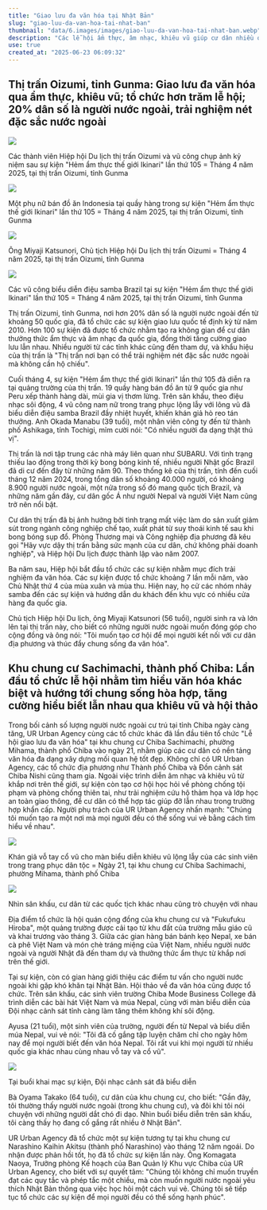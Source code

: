 ```yaml
---
title: "Giao lưu đa văn hóa tại Nhật Bản"
slug: "giao-luu-da-van-hoa-tai-nhat-ban"
thumbnail: "data/6.images/images/giao-luu-da-van-hoa-tai-nhat-ban.webp"
description: "Các lễ hội ẩm thực, âm nhạc, khiêu vũ giúp cư dân nhiều quốc tịch tại thị trấn Oizumi (Gunma) và khu chung cư Sachimachi (Chiba) hiểu nhau hơn, thúc đẩy chung sống hòa hợp."
use: true
created_at: "2025-06-23 06:09:32"
---
```


## Thị trấn Oizumi, tỉnh Gunma: Giao lưu đa văn hóa qua ẩm thực, khiêu vũ; tổ chức hơn trăm lễ hội; 20% dân số là người nước ngoài, trải nghiệm nét đặc sắc nước ngoài

![](/images/20250622-00000125-kyodonews-000-6-view.webp)

Các thành viên Hiệp hội Du lịch thị trấn Oizumi và vũ công chụp ảnh kỷ niệm sau sự kiện "Hẻm ẩm thực thế giới Ikinari" lần thứ 105 = Tháng 4 năm 2025, tại thị trấn Oizumi, tỉnh Gunma

![](/images/20250622-00000125-kyodonews-001-6-view.webp)

Một phụ nữ bán đồ ăn Indonesia tại quầy hàng trong sự kiện "Hẻm ẩm thực thế giới Ikinari" lần thứ 105 = Tháng 4 năm 2025, tại thị trấn Oizumi, tỉnh Gunma

![](/images/20250622-00000125-kyodonews-002-6-view.webp)

Ông Miyaji Katsunori, Chủ tịch Hiệp hội Du lịch thị trấn Oizumi = Tháng 4 năm 2025, tại thị trấn Oizumi, tỉnh Gunma

![](/images/20250622-00000125-kyodonews-003-6-view.webp)

Các vũ công biểu diễn điệu samba Brazil tại sự kiện "Hẻm ẩm thực thế giới Ikinari" lần thứ 105 = Tháng 4 năm 2025, tại thị trấn Oizumi, tỉnh Gunma

Thị trấn Oizumi, tỉnh Gunma, nơi hơn 20% dân số là người nước ngoài đến từ khoảng 50 quốc gia, đã tổ chức các sự kiện giao lưu quốc tế định kỳ từ năm 2010. Hơn 100 sự kiện đã được tổ chức nhằm tạo ra không gian để cư dân thưởng thức ẩm thực và âm nhạc đa quốc gia, đồng thời tăng cường giao lưu lẫn nhau. Nhiều người từ các tỉnh khác cũng đến tham dự, và khẩu hiệu của thị trấn là "Thị trấn nơi bạn có thể trải nghiệm nét đặc sắc nước ngoài mà không cần hộ chiếu".

Cuối tháng 4, sự kiện "Hẻm ẩm thực thế giới Ikinari" lần thứ 105 đã diễn ra tại quảng trường của thị trấn. 19 quầy hàng bán đồ ăn từ 9 quốc gia như Peru xếp thành hàng dài, mùi gia vị thơm lừng. Trên sân khấu, theo điệu nhạc sôi động, 4 vũ công nam nữ trong trang phục lộng lẫy với lông vũ đã biểu diễn điệu samba Brazil đầy nhiệt huyết, khiến khán giả hò reo tán thưởng. Anh Okada Manabu (39 tuổi), một nhân viên công ty đến từ thành phố Ashikaga, tỉnh Tochigi, mỉm cười nói: "Có nhiều người đa dạng thật thú vị".

Thị trấn là nơi tập trung các nhà máy liên quan như SUBARU. Với tình trạng thiếu lao động trong thời kỳ bong bóng kinh tế, nhiều người Nhật gốc Brazil đã di cư đến đây từ những năm 90. Theo thống kê của thị trấn, tính đến cuối tháng 12 năm 2024, trong tổng dân số khoảng 40.000 người, có khoảng 8.900 người nước ngoài, một nửa trong số đó mang quốc tịch Brazil, và những năm gần đây, cư dân gốc Á như người Nepal và người Việt Nam cũng trở nên nổi bật.

Cư dân thị trấn đã bị ảnh hưởng bởi tình trạng mất việc làm do sản xuất giảm sút trong ngành công nghiệp chế tạo, xuất phát từ suy thoái kinh tế sau khi bong bóng sụp đổ. Phòng Thương mại và Công nghiệp địa phương đã kêu gọi "Hãy vực dậy thị trấn bằng sức mạnh của cư dân, chứ không phải doanh nghiệp", và Hiệp hội Du lịch được thành lập vào năm 2007.

Ba năm sau, Hiệp hội bắt đầu tổ chức các sự kiện nhằm mục đích trải nghiệm đa văn hóa. Các sự kiện được tổ chức khoảng 7 lần mỗi năm, vào Chủ Nhật thứ 4 của mùa xuân và mùa thu. Hiện nay, họ cử các nhóm nhảy samba đến các sự kiện và hướng dẫn du khách đến khu vực có nhiều cửa hàng đa quốc gia.

Chủ tịch Hiệp hội Du lịch, ông Miyaji Katsunori (56 tuổi), người sinh ra và lớn lên tại thị trấn này, cho biết có những người nước ngoài muốn đóng góp cho cộng đồng và ông nói: "Tôi muốn tạo cơ hội để mọi người kết nối với cư dân địa phương và thúc đẩy chung sống đa văn hóa".

## Khu chung cư Sachimachi, thành phố Chiba: Lần đầu tổ chức lễ hội nhằm tìm hiểu văn hóa khác biệt và hướng tới chung sống hòa hợp, tăng cường hiểu biết lẫn nhau qua khiêu vũ và hội thảo

Trong bối cảnh số lượng người nước ngoài cư trú tại tỉnh Chiba ngày càng tăng, UR Urban Agency cùng các tổ chức khác đã lần đầu tiên tổ chức "Lễ hội giao lưu đa văn hóa" tại khu chung cư Chiba Sachimachi, phường Mihama, thành phố Chiba vào ngày 21, nhằm giúp các cư dân có nền tảng văn hóa đa dạng xây dựng mối quan hệ tốt đẹp. Không chỉ có UR Urban Agency, các tổ chức địa phương như Thành phố Chiba và Đồn cảnh sát Chiba Nishi cũng tham gia. Ngoài việc trình diễn âm nhạc và khiêu vũ từ khắp nơi trên thế giới, sự kiện còn tạo cơ hội học hỏi về phòng chống tội phạm và phòng chống thiên tai, như trải nghiệm cứu hộ thảm họa và lớp học an toàn giao thông, để cư dân có thể hợp tác giúp đỡ lẫn nhau trong trường hợp khẩn cấp. Người phụ trách của UR Urban Agency nhấn mạnh: "Chúng tôi muốn tạo ra một nơi mà mọi người đều có thể sống vui vẻ bằng cách tìm hiểu về nhau".

![](/images/20250622-00010001-chibatopi-000-1-view.webp)

Khán giả vỗ tay cổ vũ cho màn biểu diễn khiêu vũ lộng lẫy của các sinh viên trong trang phục dân tộc = Ngày 21, tại khu chung cư Chiba Sachimachi, phường Mihama, thành phố Chiba

![](/images/20250622-00010001-chibatopi-001-1-view.webp)

Nhìn sân khấu, cư dân từ các quốc tịch khác nhau cũng trò chuyện với nhau

Địa điểm tổ chức là hội quán cộng đồng của khu chung cư và "Fukufuku Hiroba", một quảng trường được cải tạo từ khu đất của trường mẫu giáo cũ và khai trương vào tháng 3. Giữa các gian hàng bán bánh kẹo Nepal, xe bán cà phê Việt Nam và món chè tráng miệng của Việt Nam, nhiều người nước ngoài và người Nhật đã đến tham dự và thưởng thức ẩm thực từ khắp nơi trên thế giới.

Tại sự kiện, còn có gian hàng giới thiệu các điểm tư vấn cho người nước ngoài khi gặp khó khăn tại Nhật Bản. Hội thảo về đa văn hóa cũng được tổ chức. Trên sân khấu, các sinh viên trường Chiba Mode Business College đã trình diễn các bài hát Việt Nam và múa Nepal, cùng với màn biểu diễn của Đội nhạc cảnh sát tỉnh càng làm tăng thêm không khí sôi động.

Ayusa (21 tuổi), một sinh viên của trường, người đến từ Nepal và biểu diễn múa Nepal, vui vẻ nói: "Tôi đã cố gắng tập luyện chăm chỉ cho ngày hôm nay để mọi người biết đến văn hóa Nepal. Tôi rất vui khi mọi người từ nhiều quốc gia khác nhau cùng nhau vỗ tay và cổ vũ".

![](/images/20250622-00010001-chibatopi-002-1-view.webp)

Tại buổi khai mạc sự kiện, Đội nhạc cảnh sát đã biểu diễn

Bà Oyama Takako (64 tuổi), cư dân của khu chung cư, cho biết: "Gần đây, tôi thường thấy người nước ngoài (trong khu chung cư), và đôi khi tôi nói chuyện với những người dắt chó đi dạo. Nhìn buổi biểu diễn trên sân khấu, tôi càng thấy họ đang cố gắng rất nhiều ở Nhật Bản".

UR Urban Agency đã tổ chức một sự kiện tương tự tại khu chung cư Narashino Kaihin Akitsu (thành phố Narashino) vào tháng 12 năm ngoái. Do nhận được phản hồi tốt, họ đã tổ chức sự kiện lần này. Ông Komagata Naoya, Trưởng phòng Kế hoạch của Ban Quản lý Khu vực Chiba của UR Urban Agency, cho biết với sự quyết tâm: "Chúng tôi không chỉ muốn truyền đạt các quy tắc và phép tắc một chiều, mà còn muốn người nước ngoài yêu thích Nhật Bản thông qua việc học hỏi một cách vui vẻ. Chúng tôi sẽ tiếp tục tổ chức các sự kiện để mọi người đều có thể sống hạnh phúc".